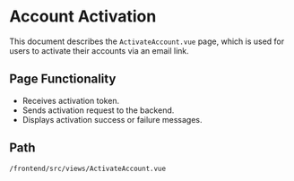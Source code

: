 # Account Activation

This document describes the `ActivateAccount.vue` page, which is used for users to activate their accounts via an email link.

## Page Functionality
*   Receives activation token.
*   Sends activation request to the backend.
*   Displays activation success or failure messages.

## Path
`/frontend/src/views/ActivateAccount.vue`